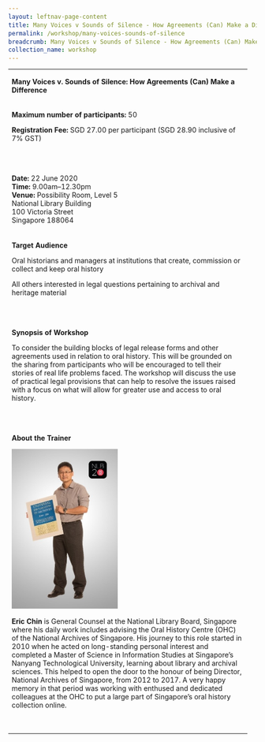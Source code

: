 ```yaml
---
layout: leftnav-page-content
title: Many Voices v Sounds of Silence - How Agreements (Can) Make a Difference
permalink: /workshop/many-voices-sounds-of-silence
breadcrumb: Many Voices v Sounds of Silence - How Agreements (Can) Make a Difference
collection_name: workshop
---
```

<table>
<tbody>
<tr>
<td width="471">
<p><strong>Many Voices v. Sounds of Silence: How Agreements (Can) Make a Difference</strong></p>
</td>
</tr>
<tr>
<td width="471">
<p><strong>Maximum number of participants: </strong>50</p>
<p><strong>Registration Fee: </strong>SGD 27.00 per participant (SGD 28.90 inclusive of 7% GST)</p>
<p>&nbsp;</p>
</td>
</tr>
<tr>
<td width="471">
<p><strong>Date: </strong>22 June 2020
<br><strong>Time: </strong>9.00am&ndash;12.30pm
<br><strong>Venue:</strong> Possibility Room, Level 5
<br>National Library Building
<br>100 Victoria Street
<br>Singapore 188064</p>
</td>
</tr>
<tr>
<td width="471">
<p><strong>Target Audience</strong></p>
<p>Oral historians and managers at institutions that create, commission or collect and keep oral history</p>
<p>All others interested in legal questions pertaining to archival and heritage material</p>
<p>&nbsp;</p>
</td>
</tr>
<tr>
<td width="471">
<p><strong>Synopsis of Workshop</strong></p>
<p>To consider the building blocks of legal release forms and other agreements used in relation to oral history.&nbsp;This will be grounded on the sharing from participants who will be encouraged to tell their stories of real life problems faced. The workshop will discuss the use of practical legal provisions that can help to resolve the issues raised with a focus on what will allow for greater use and access to oral history.</p>
<p>&nbsp;</p>
</td>
</tr>
<tr>
<td width="471">
<p><strong>About the Trainer</strong></p>
<img src="/images/ericchin.jpg" alt="Eric Chin" style="width:215px;" />
<p><strong>Eric Chin</strong> is General Counsel at the National Library Board, Singapore where his daily work includes advising the Oral History Centre (OHC) of the National Archives of Singapore. His journey to this role started in 2010 when he acted on long-standing personal interest and completed a Master of Science in Information Studies at Singapore&rsquo;s Nanyang Technological University, learning about library and archival sciences. This helped to open the door to the honour of being Director, National Archives of Singapore, from 2012 to 2017. A very happy memory in that period was working with enthused and dedicated colleagues at the OHC to put a large part of Singapore&rsquo;s oral history collection online.</p>
<p><em>&nbsp;</em></p>
</td>
</tr>
</tbody>
</table>